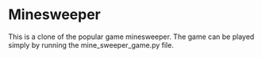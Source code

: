 # Minesweeper

This is a clone of the popular game minesweeper. 
The game can be played simply by running the mine_sweeper_game.py file.
